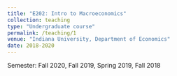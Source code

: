 ```yaml
---
title: "E202: Intro to Macroeconomics"
collection: teaching
type: "Undergraduate course"
permalink: /teaching/1
venue: "Indiana University, Department of Economics"
date: 2018-2020
---
```


Semester: Fall 2020, Fall 2019, Spring 2019, Fall 2018
